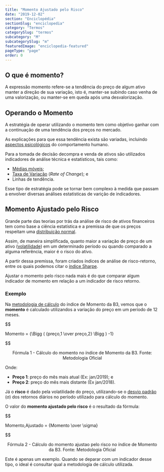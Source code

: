 ```yaml
---
title: "Momento Ajustado pelo Risco"
date: "2019-12-02"
section: "Enciclopédia"
sectionSlug: "enciclopedia"
category: "Termos"
categorySlug: "termos"
subcategory: "M"
subcategorySlug: "m"
featuredImage: "enciclopedia-featured"
pageType: "page"
order: 0
---
```


## O que é momento?


A expressão momento refere-se a tendência do preço de algum ativo manter a direção de sua variação, isto é, manter-se subindo caso venha de uma valorização, ou manter-se em queda após uma desvalorização.

## Operando o Momento

A estratégia de operar utilizando o momento tem como objetivo ganhar com a continuação de uma tendência dos preços no mercado.

As explicações para que essa tendência exista são variadas, incluindo [aspectos psicológicos](/aprenda/financas/psicologia/vieses-psicologicos) do comportamento humano.

Para a tomada de decisão decompra e venda de ativos são utilizados indicadores de análise técnica e estatísticos, tais como:

- [Médias móveis](/enciclopedia/termos/m/media-movel); 
- [Taxa de Variação](/enciclopedia/termos/t/taxa-de-variacao) (*Rate of Change*); e
- Linhas de tendência.

Esse tipo de estratégia pode se tornar bem complexo à medida que passam a envolver diversas análises estatísticas de varição de indicadores.

## Momento Ajustado pelo Risco

Grande parte das teorias por trás da análise de risco de ativos financeiros tem como base a ciência estatística e a premissa de que os preços respeitam uma [distribuição normal](https://pt.wikipedia.org/wiki/Distribui%C3%A7%C3%A3o_normal).

Assim, de maneira simplificada, quanto maior a variação de preço de um ativo ([volatilidade](/enciclopedia/termos/v/volatilidade)) em um determinado período ou quando comparado a alguma referência, maior é o risco do ativo.


A partir dessa premissa, foram criados índices de análise de risco-retorno, entre os quais podemos citar o [índice Sharpe](enciclopedia/termos/i/indice-sharpe).


Ajustar o momento pelo risco nada mais é do que comparar algum índicador de momento em relação a um indicador de risco retorno.

### Exemplo

Na [metodologia de cálculo](https://portugues.spindices.com/documents/methodologies/methodology-sp-b3-indices-portuguese.pdf?force_download=true) do índice de Momento da B3, vemos que o **momento** é calculado utilizandos a variação do preço em um período de 12 meses.

$$

Momento = {\Bigg ( {preço\,1 \over preço\,2} \Bigg ) -1}

$$

<p class="legenda" style="text-align:center">Fórmula 1 - Cálculo do momento no índice de Momento da B3. Fonte: Metodologia Oficial</p>

Onde:

- **Preço 1**: preço do mês mais atual (Ex: jan/2019); e
- **Preço 2**: preço do mês mais distante (Ex jan/2018).

Já o **risco** é dado pela volatilidade do preço, utilizando-se o [desvio padrão](https://pt.wikipedia.org/wiki/Desvio_padr%C3%A3o) (σ) dos retornos diários no período utilizado para cálculo do momento.

O valor do **momento ajustado pelo risco** é o resultado da fórmula:

$$

Momento\,Ajustado = {Momento \over \sigma}

$$

<p class="legenda" style="text-align:center">Fórmula 2 - Cálculo do momento ajustao pelo risco no índice de Momento da B3. Fonte: Metodologia Oficial</p>

Este é apenas um exemplo. Quando se deparar com um indicador desse tipo, o ideal é consultar qual a metodologia de cálculo utilizada.